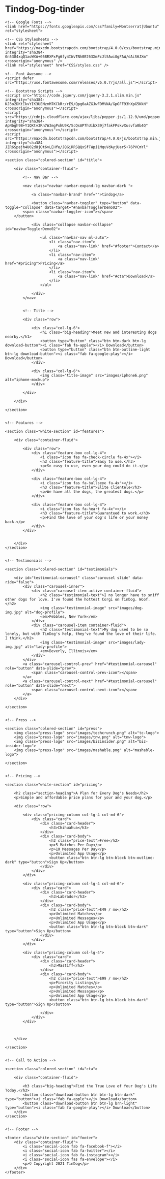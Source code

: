 # Tindog-Dog-tinder
<!DOCTYPE html>
<html>

<head>
    <meta charset="utf-8">
    <title>TinDog</title>

    <!-- Google Fonts -->
    <link href="https://fonts.googleapis.com/css?family=Montserrat|Ubuntu" rel="stylesheet">

    <!-- CSS Stylesheets -->
    <link rel="stylesheet" href="https://maxcdn.bootstrapcdn.com/bootstrap/4.0.0/css/bootstrap.min.css" integrity="sha384-Gn5384xqQ1aoWXA+058RXPxPg6fy4IWvTNh0E263XmFcJlSAwiGgFAW/dAiS6JXm" crossorigin="anonymous" />
    <link rel="stylesheet" href="CSS/styles.css" />

    <!-- Font Awesome -->
    <script defer src="https://use.fontawesome.com/releases/v5.0.7/js/all.js"></script>

    <!-- Bootstrap Scripts -->
    <script src="https://code.jquery.com/jquery-3.2.1.slim.min.js" integrity="sha384-KJ3o2DKtIkvYIK3UENzmM7KCkRr/rE9/Qpg6aAZGJwFDMVNA/GpGFF93hXpG5KkN" crossorigin="anonymous"></script>
    <script src="https://cdnjs.cloudflare.com/ajax/libs/popper.js/1.12.9/umd/popper.min.js" integrity="sha384-ApNbgh9B+Y1QKtv3Rn7W3mgPxhU9K/ScQsAP7hUibX39j7fakFPskvXusvfa0b4Q" crossorigin="anonymous"></script>
    <script src="https://maxcdn.bootstrapcdn.com/bootstrap/4.0.0/js/bootstrap.min.js" integrity="sha384-JZR6Spejh4U02d8jOt6vLEHfe/JQGiRRSQQxSfFWpi1MquVdAyjUar5+76PVCmYl" crossorigin="anonymous"></script>


</head>

<body>

    <section class="colored-section" id="title">

        <div class="container-fluid">

            <!-- Nav Bar -->

            <nav class="navbar navbar-expand-lg navbar-dark ">

                <a class="navbar-brand" href="">tindog</a>

                <button class="navbar-toggler" type="button" data-toggle="collapse" data-target="#navbarTogglerDemo02">
            <span class="navbar-toggler-icon"></span>
        </button>

                <div class="collapse navbar-collapse" id="navbarTogglerDemo02">

                    <ul class="navbar-nav ml-auto">
                        <li class="nav-item">
                            <a class="nav-link" href="#footer">Contact</a>
                        </li>
                        <li class="nav-item">
                            <a class="nav-link" href="#pricing">Pricing</a>
                        </li>
                        <li class="nav-item">
                            <a class="nav-link" href="#cta">Download</a>
                        </li>
                    </ul>

                </div>
            </nav>


            <!-- Title -->

            <div class="row">

                <div class="col-lg-6">
                    <h1 class="big-heading">Meet new and interesting dogs nearby.</h1>
                    <button type="button" class="btn btn-dark btn-lg download-button"><i class="fab fa-apple"></i> Download</button>
                    <button type="button" class="btn btn-outline-light btn-lg download-button"><i class="fab fa-google-play"></i> Download</button>
                </div>

                <div class="col-lg-6">
                    <img class="title-image" src="images/iphone6.png" alt="iphone-mockup">
                </div>

            </div>

        </div>

    </section>


    <!-- Features -->

    <section class="white-section" id="features">

        <div class="container-fluid">

            <div class="row">
                <div class="feature-box col-lg-4">
                    <i class="icon fas fa-check-circle fa-4x"></i>
                    <h3 class="feature-title">Easy to use.</h3>
                    <p>So easy to use, even your dog could do it.</p>
                </div>

                <div class="feature-box col-lg-4">
                    <i class="icon fas fa-bullseye fa-4x"></i>
                    <h3 class="feature-title">Elite Clientele</h3>
                    <p>We have all the dogs, the greatest dogs.</p>
                </div>

                <div class="feature-box col-lg-4">
                    <i class="icon fas fa-heart fa-4x"></i>
                    <h3 class="feature-title">Guaranteed to work.</h3>
                    <p>Find the love of your dog's life or your money back.</p>
                </div>
            </div>


        </div>
    </section>


    <!-- Testimonials -->

    <section class="colored-section" id="testimonials">

        <div id="testimonial-carousel" class="carousel slide" data-ride="false">
            <div class="carousel-inner">
                <div class="carousel-item active container-fluid">
                    <h2 class="testimonial-text">I no longer have to sniff other dogs for love. I've found the hottest Corgi on TinDog. Woof.</h2>
                    <img class="testimonial-image" src="images/dog-img.jpg" alt="dog-profile">
                    <em>Pebbles, New York</em>
                </div>
                <div class="carousel-item container-fluid">
                    <h2 class="testimonial-text">My dog used to be so lonely, but with TinDog's help, they've found the love of their life. I think.</h2>
                    <img class="testimonial-image" src="images/lady-img.jpg" alt="lady-profile">
                    <em>Beverly, Illinois</em>
                </div>
            </div>
            <a class="carousel-control-prev" href="#testimonial-carousel" role="button" data-slide="prev">
                <span class="carousel-control-prev-icon"></span>
            </a>
            <a class="carousel-control-next" href="#testimonial-carousel" role="button" data-slide="next">
                <span class="carousel-control-next-icon"></span>
            </a>
        </div>

    </section>


    <!-- Press -->

    <section class="colored-section" id="press">
        <img class="press-logo" src="images/techcrunch.png" alt="tc-logo">
        <img class="press-logo" src="images/tnw.png" alt="tnw-logo">
        <img class="press-logo" src="images/bizinsider.png" alt="biz-insider-logo">
        <img class="press-logo" src="images/mashable.png" alt="mashable-logo">

    </section>


    <!-- Pricing -->

    <section class="white-section" id="pricing">

        <h2 class="section-heading">A Plan for Every Dog's Needs</h2>
        <p>Simple and affordable price plans for your and your dog.</p>

        <div class="row">

            <div class="pricing-column col-lg-4 col-md-6">
                <div class="card">
                    <div class="card-header">
                        <h3>Chihuahua</h3>
                    </div>
                    <div class="card-body">
                        <h2 class="price-text">Free</h2>
                        <p>5 Matches Per Day</p>
                        <p>10 Messages Per Day</p>
                        <p>Unlimited App Usage</p>
                        <button class="btn btn-lg btn-block btn-outline-dark" type="button">Sign Up</button>
                    </div>
                </div>
            </div>

            <div class="pricing-column col-lg-4 col-md-6">
                <div class="card">
                    <div class="card-header">
                        <h3>Labrador</h3>
                    </div>
                    <div class="card-body">
                        <h2 class="price-text">$49 / mo</h2>
                        <p>Unlimited Matches</p>
                        <p>Unlimited Messages</p>
                        <p>Unlimited App Usage</p>
                        <button class="btn btn-lg btn-block btn-dark" type="button">Sign Up</button>
                    </div>
                </div>
            </div>

            <div class="pricing-column col-lg-4">
                <div class="card">
                    <div class="card-header">
                        <h3>Mastiff</h3>
                    </div>
                    <div class="card-body">
                        <h2 class="price-text">$99 / mo</h2>
                        <p>Pirority Listing</p>
                        <p>Unlimited Matches</p>
                        <p>Unlimited Messages</p>
                        <p>Unlimited App Usage</p>
                        <button class="btn btn-lg btn-block btn-dark" type="button">Sign Up</button>

                    </div>
                </div>
            </div>



        </div>

    </section>


    <!-- Call to Action -->

    <section class="colored-section" id="cta">

        <div class="container-fluid">

            <h3 class="big-heading">Find the True Love of Your Dog's Life Today.</h3>
            <button class="download-button btn btn-lg btn-dark" type="button"><i class="fab fa-apple"></i> Download</button>
            <button class="download-button btn btn-lg brn-light" type="button"><i class="fab fa-google-play"></i> Download</button>
        </div>
    </section>


    <!-- Footer -->

    <footer class="white-section" id="footer">
        <div class="container-fluid">
            <i class="social-icon fab fa-facebook-f"></i>
            <i class="social-icon fab fa-twitter"></i>
            <i class="social-icon fab fa-instagram"></i>
            <i class="social-icon fas fa-envelope"></i>
            <p>© Copyright 2021 TinDog</p>
        </div>
    </footer>


</body>

</html>
